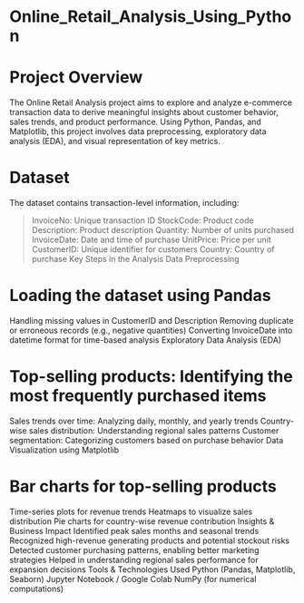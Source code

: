 # Online_Retail_Analysis_Using_Python

# Project Overview
The Online Retail Analysis project aims to explore and analyze e-commerce transaction data to derive meaningful insights about customer behavior, sales trends, and product performance. Using Python, Pandas, and Matplotlib, this project involves data preprocessing, exploratory data analysis (EDA), and visual representation of key metrics.

# Dataset
The dataset contains transaction-level information, including:

> InvoiceNo: Unique transaction ID
StockCode: Product code
Description: Product description
Quantity: Number of units purchased
InvoiceDate: Date and time of purchase
UnitPrice: Price per unit
CustomerID: Unique identifier for customers
Country: Country of purchase
Key Steps in the Analysis
Data Preprocessing

# Loading the dataset using Pandas
Handling missing values in CustomerID and Description
Removing duplicate or erroneous records (e.g., negative quantities)
Converting InvoiceDate into datetime format for time-based analysis
Exploratory Data Analysis (EDA)

# Top-selling products: Identifying the most frequently purchased items
Sales trends over time: Analyzing daily, monthly, and yearly trends
Country-wise sales distribution: Understanding regional sales patterns
Customer segmentation: Categorizing customers based on purchase behavior
Data Visualization using Matplotlib

# Bar charts for top-selling products
Time-series plots for revenue trends
Heatmaps to visualize sales distribution
Pie charts for country-wise revenue contribution
Insights & Business Impact
Identified peak sales months and seasonal trends
Recognized high-revenue generating products and potential stockout risks
Detected customer purchasing patterns, enabling better marketing strategies
Helped in understanding regional sales performance for expansion decisions
Tools & Technologies Used
Python (Pandas, Matplotlib, Seaborn)
Jupyter Notebook / Google Colab
NumPy (for numerical computations)
